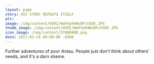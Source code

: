 ```yaml
---
layout: page
story: HIS STORY REPEATS ITSELF
alt:
image: /img/content/HSRI/WwhYp94WsBFch5DE.JPG
thumb_image: /img/content/HSRI/WwhYp94WsBFch5DE.JPG
icon_image: /img/content/STANDARD.png
date: 2017-03-24 09:00:00 -0500
---
```

Further adventures of poor Antau. People just don't think about others' needs, and it's a darn shame.
